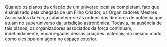 ﻿Quando os planos da criação de um universo local se completam, fato que é sinalizado pela chegada de um Filho Criador, os Organizadores Mestres Associados da Força submetem-se às ordens dos diretores de potência que atuam no superuniverso da jurisdição astronômica. Todavia, na ausência de tais planos, os organizadores associados da força continuam, indefinidamente, encarregados dessas criações materiais, do mesmo modo como eles operam agora no espaço exterior.